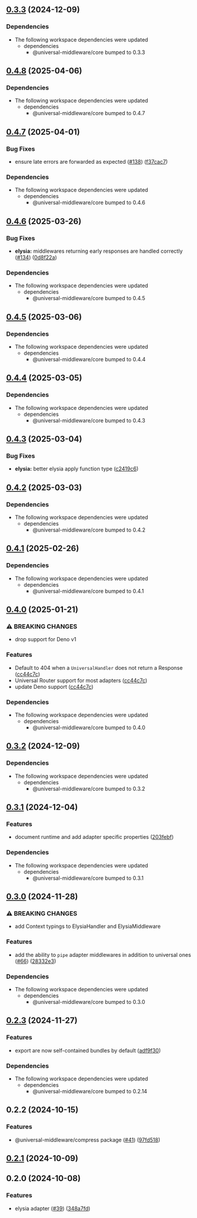 ## [0.3.3](https://github.com/magne4000/universal-middleware/compare/elysia-v0.3.2...elysia-v0.3.3) (2024-12-09)


### Dependencies

* The following workspace dependencies were updated
  * dependencies
    * @universal-middleware/core bumped to 0.3.3

## [0.4.8](https://github.com/magne4000/universal-middleware/compare/elysia-v0.4.7...elysia-v0.4.8) (2025-04-06)


### Dependencies

* The following workspace dependencies were updated
  * dependencies
    * @universal-middleware/core bumped to 0.4.7

## [0.4.7](https://github.com/magne4000/universal-middleware/compare/elysia-v0.4.6...elysia-v0.4.7) (2025-04-01)


### Bug Fixes

* ensure late errors are forwarded as expected ([#138](https://github.com/magne4000/universal-middleware/issues/138)) ([f37cac7](https://github.com/magne4000/universal-middleware/commit/f37cac764b8b2fe054b297a52bbf12cde7076949))


### Dependencies

* The following workspace dependencies were updated
  * dependencies
    * @universal-middleware/core bumped to 0.4.6

## [0.4.6](https://github.com/magne4000/universal-middleware/compare/elysia-v0.4.5...elysia-v0.4.6) (2025-03-26)


### Bug Fixes

* **elysia:** middlewares returning early responses are handled correctly ([#134](https://github.com/magne4000/universal-middleware/issues/134)) ([0d8f22a](https://github.com/magne4000/universal-middleware/commit/0d8f22a16f01430cb4d13bf45c5aa0ad5622db70))


### Dependencies

* The following workspace dependencies were updated
  * dependencies
    * @universal-middleware/core bumped to 0.4.5

## [0.4.5](https://github.com/magne4000/universal-middleware/compare/elysia-v0.4.4...elysia-v0.4.5) (2025-03-06)


### Dependencies

* The following workspace dependencies were updated
  * dependencies
    * @universal-middleware/core bumped to 0.4.4

## [0.4.4](https://github.com/magne4000/universal-middleware/compare/elysia-v0.4.3...elysia-v0.4.4) (2025-03-05)


### Dependencies

* The following workspace dependencies were updated
  * dependencies
    * @universal-middleware/core bumped to 0.4.3

## [0.4.3](https://github.com/magne4000/universal-middleware/compare/elysia-v0.4.2...elysia-v0.4.3) (2025-03-04)


### Bug Fixes

* **elysia:** better elysia apply function type ([c2419c6](https://github.com/magne4000/universal-middleware/commit/c2419c6fd9a5346c9e81dda1d94b42569ab9cd3e))

## [0.4.2](https://github.com/magne4000/universal-middleware/compare/elysia-v0.4.1...elysia-v0.4.2) (2025-03-03)


### Dependencies

* The following workspace dependencies were updated
  * dependencies
    * @universal-middleware/core bumped to 0.4.2

## [0.4.1](https://github.com/magne4000/universal-middleware/compare/elysia-v0.4.0...elysia-v0.4.1) (2025-02-26)


### Dependencies

* The following workspace dependencies were updated
  * dependencies
    * @universal-middleware/core bumped to 0.4.1

## [0.4.0](https://github.com/magne4000/universal-middleware/compare/elysia-v0.3.3...elysia-v0.4.0) (2025-01-21)


### ⚠ BREAKING CHANGES

* drop support for Deno v1

### Features

* Default to 404 when a `UniversalHandler` does not return a Response ([cc44c7c](https://github.com/magne4000/universal-middleware/commit/cc44c7cc1ef6f29df278ddabc093b4225b7e7bd5))
* Universal Router support for most adapters ([cc44c7c](https://github.com/magne4000/universal-middleware/commit/cc44c7cc1ef6f29df278ddabc093b4225b7e7bd5))
* update Deno support ([cc44c7c](https://github.com/magne4000/universal-middleware/commit/cc44c7cc1ef6f29df278ddabc093b4225b7e7bd5))


### Dependencies

* The following workspace dependencies were updated
  * dependencies
    * @universal-middleware/core bumped to 0.4.0

## [0.3.2](https://github.com/magne4000/universal-middleware/compare/elysia-v0.3.1...elysia-v0.3.2) (2024-12-09)


### Dependencies

* The following workspace dependencies were updated
  * dependencies
    * @universal-middleware/core bumped to 0.3.2

## [0.3.1](https://github.com/magne4000/universal-middleware/compare/elysia-v0.3.0...elysia-v0.3.1) (2024-12-04)


### Features

* document runtime and add adapter specific properties ([203febf](https://github.com/magne4000/universal-middleware/commit/203febfec402d095a443b21255a8c2d4fa99fcab))


### Dependencies

* The following workspace dependencies were updated
  * dependencies
    * @universal-middleware/core bumped to 0.3.1

## [0.3.0](https://github.com/magne4000/universal-middleware/compare/elysia-v0.2.3...elysia-v0.3.0) (2024-11-28)


### ⚠ BREAKING CHANGES

* add Context typings to ElysiaHandler and ElysiaMiddleware

### Features

* add the ability to `pipe` adapter middlewares in addition to universal ones ([#66](https://github.com/magne4000/universal-middleware/issues/66)) ([28332e3](https://github.com/magne4000/universal-middleware/commit/28332e3e2bc3c2730191655ae77f56ab6a33d771))


### Dependencies

* The following workspace dependencies were updated
  * dependencies
    * @universal-middleware/core bumped to 0.3.0

## [0.2.3](https://github.com/magne4000/universal-middleware/compare/elysia-v0.2.2...elysia-v0.2.3) (2024-11-27)


### Features

* export are now self-contained bundles by default ([adf9f30](https://github.com/magne4000/universal-middleware/commit/adf9f3007ac7655e6288fef24d418b159c79d8fd))


### Dependencies

* The following workspace dependencies were updated
  * dependencies
    * @universal-middleware/core bumped to 0.2.14

## 0.2.2 (2024-10-15)


### Features

* @universal-middleware/compress package ([#41](https://github.com/magne4000/universal-middleware/issues/41)) ([97fd518](https://github.com/magne4000/universal-middleware/commit/97fd51819192a1d8b1d6659995b197ae8ddeb163))

## [0.2.1](https://github.com/magne4000/universal-handler/compare/@universal-middleware/elysia@0.2.0...@universal-middleware/elysia@0.2.1) (2024-10-09)



## 0.2.0 (2024-10-08)


### Features

* elysia adapter ([#39](https://github.com/magne4000/universal-handler/issues/39)) ([348a7fd](https://github.com/magne4000/universal-handler/commit/348a7fd8cb832aecd24f955d24ee076abf069bd7))
